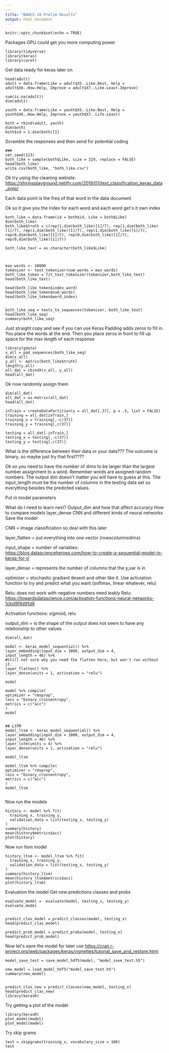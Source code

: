 ```yaml
---
---
title: "BAHCS-10 Prelim Results"
output: html_document
---
```


```{r setup, include=FALSE}
knitr::opts_chunk$set(echo = TRUE)
```
Packages
GPU could get you more computing power
```{r}
library(tidyverse)
library(keras)
library(caret)
```

Get data ready for keras later on
```{r}
head(adult)
adult = data.frame(Like = adult$X5..Like.Best, Help = adult$X6..How.Help, Improve = adult$X7..Like.Least.Improve)

sum(is.na(adult))
dim(adult)

youth = data.frame(Like = youth$X5..Like.Best, Help = youth$X6..How.Help, Improve = youth$X7..Life.Least)

both = rbind(adult, youth)
dim(both)
both$id = 1:dim(both)[1]

```
Scramble the responses and then send for potential coding
```{r}
### 
set.seed(123)
both_like = sample(both$Like, size = 329, replace = FALSE)
head(both_like)
write.csv(both_like, "both_like.csv")

```


Ok try using the cleaning webiste: https://shirinsplayground.netlify.com/2019/01/text_classification_keras_data_prep/

Each data point is the freq of that word in the data document

Ok so it give you the index for each word and each word get's it own index
```{r}
both_like = data.frame(id = both$id, Like = both$Like)
dim(both_like)
both_like$truth = c(rep(1,dim(both_like)[1]/7), rep(1,dim(both_like)[1]/7), rep(1,dim(both_like)[1]/7), rep(1,dim(both_like)[1]/7), rep(0,dim(both_like)[1]/7), rep(0,dim(both_like)[1]/7), rep(0,dim(both_like)[1]/7))

both_like_text = as.character(both_like$Like)



max_words <- 10000
tokenizer <- text_tokenizer(num_words = max_words)
both_like_token = fit_text_tokenizer(tokenizer,both_like_text)
head(both_like_text)

head(both_like_token$index_word)
head(both_like_token$num_words)
head(both_like_token$word_index)


both_like_seq = texts_to_sequences(tokenizer, both_like_text)
head(both_like_seq)
summary(both_like_seq)
```
Just straight copy and see if you can use Keras
Padding adds zeros to fill in.  
You place the words at the end.  Then you place zeros in front to fill up space for the max length of each response
```{r}
library(gdata)
x_all = pad_sequences(both_like_seq)
dim(x_all)
y_all <- matrix(both_like$truth)
length(y_all)
all_dat = cbindX(x_all, y_all)
head(all_dat)

```
Ok now randomly assign them
```{r}
dim(all_dat)
all_dat = as.matrix(all_dat)
head(all_dat)

inTrain = createDataPartition(y = all_dat[,37], p = .5, list = FALSE)
training = all_dat[inTrain,]
training_x = training[,-c(37)]
training_y = training[,c(37)]

testing = all_dat[-inTrain,] 
testing_x = testing[,-c(37)]
testing_y = testing[,c(37)]
```

What is the difference between their data or your data???  The outcome is binary, so maybe just try that first????

Ok so you need to have the number of dims to be larger than the largest number assignment to a word.  Remember words are assigned random numbers.  The output dim doesn't matter you will have to guess at this.  The input_length must be the number of columns in the testing data set so everything besides the predicted values.


Put in model parameters

What do I need to learn next?
Output_dim and how that affect accuracy
How to compare models
layer_dense
CNN and different kinds of neural networks
Save the model

CNN = image classification so deal with this later

layer_flatten = put everything into one vector (rows*columns*dims)

input_shape = number of variables: https://blog.datascienceheroes.com/how-to-create-a-sequential-model-in-keras-for-r/

layer_dense = represents the number of columns that the y_var is in

optimizer = stochastic gradiant desent and other like it.  Use activiation function to try and predict what you want (softmax, linear whatever, relu)

Relu: does not work with negative numbers need leakly Relu: https://towardsdatascience.com/activation-functions-neural-networks-1cbd9f8d91d6

Activation functions: sigmoid, relu

output_dim = is the shape of the output does not seem to have any relationship to other values

```{r}
dim(all_dat)

model <- keras_model_sequential() %>%
layer_embedding(input_dim = 1000, output_dim = 4,
input_length = 46) %>%
#Still not sure why you need the flatten here, but won't run without it.
layer_flatten() %>%
layer_dense(units = 1, activation = "relu")

model

model %>% compile(
optimizer = "rmsprop",
loss = "binary_crossentropy",
metrics = c("acc")
)
model


## LSTM
model_ltsm <- keras_model_sequential() %>%
layer_embedding(input_dim = 1000, output_dim = 4,
input_length = 46) %>%
layer_lstm(units = 4) %>%  
layer_dense(units = 1, activation = "relu")

model_ltsm

model_ltsm %>% compile(
optimizer = "rmsprop",
loss = "binary_crossentropy",
metrics = c("acc")
)
model_ltsm


```
Now run the models
```{r}
history <- model %>% fit(
  training_x, training_y,
  validation_data = list(testing_x, testing_y)
)
summary(history)
mean(history$metrics$acc)
plot(history)

```
Now run ltsm model
```{r}
history_ltsm <- model_ltsm %>% fit(
  training_x, training_y,
  validation_data = list(testing_x, testing_y)
)
summary(history_ltsm)
mean(history_ltsm$metrics$acc)
plot(history_ltsm)
```
Evaluation the model
Get new predictions classes and probs
```{r}
evaluate_model =  evaluate(model, testing_x, testing_y)
evaluate_model


predict_clas_model = predict_classes(model, testing_x)
head(predict_clas_model)

predict_prob_model = predict_proba(model, testing_x)
head(predict_prob_model)

```
Now let's save the model for later use
https://cran.r-project.org/web/packages/keras/vignettes/tutorial_save_and_restore.html
```{r}
model_save_test = save_model_hdf5(model, "model_save_test.h5")

new_model = load_model_hdf5("model_save_test.h5")
summary(new_model)


predict_clas_new = predict_classes(new_model, testing_x)
head(predict_clas_new)
library(kerasR)
```
Try getting a plot of the model
```{r}
library(kerasR)
plot_model(model)
plot_model(model)
```
Try skip grams
```{r}
test = skipgrams(training_x, vocabulary_size = 100)
test
```





